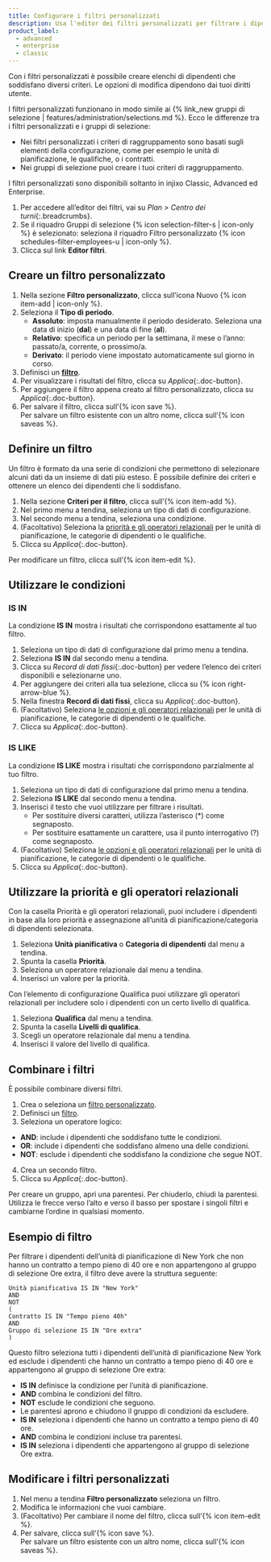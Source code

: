 ```yaml
---
title: Configurare i filtri personalizzati
description: Usa l'editor dei filtri personalizzati per filtrare i dipendenti in base a una combinazione di criteri.
product_label:
  - advanced
  - enterprise
  - classic
---
```


Con i filtri personalizzati è possibile creare elenchi di dipendenti che soddisfano diversi criteri. Le opzioni di modifica dipendono dai tuoi diritti utente.

I filtri personalizzati funzionano in modo simile ai {% link_new gruppi di selezione | features/administration/selections.md %}. Ecco le differenze tra i filtri personalizzati e i gruppi di selezione:

- Nei filtri personalizzati i criteri di raggruppamento sono basati sugli elementi della configurazione, come per esempio le unità di pianificazione, le qualifiche, o i contratti.
- Nei gruppi di selezione puoi creare i tuoi criteri di raggruppamento.

I filtri personalizzati sono disponibili soltanto in injixo Classic, Advanced ed Enterprise.
  
1. Per accedere all’editor dei filtri, vai su _Plan > Centro dei turni_{:.breadcrumbs}.
2. Se il riquadro Gruppi di selezione {% icon selection-filter-s | icon-only %} è selezionato: seleziona il riquadro Filtro personalizzato {% icon schedules-filter-employees-u | icon-only %}.
3. Clicca sul link **Editor filtri**.

## Creare un filtro personalizzato

1. Nella sezione **Filtro personalizzato**, clicca sull’icona Nuovo {% icon item-add | icon-only %}.
2. Seleziona il **Tipo di periodo**.<br>
    - **Assoluto**: imposta manualmente il periodo desiderato. Seleziona una data di inizio (**dal**) e una data di fine (**al**).<br>
    - **Relativo**: specifica un periodo per la settimana, il mese o l’anno: passato/a, corrente, o prossimo/a.<br>
    - **Derivato**: il periodo viene impostato automaticamente sul giorno in corso.
3. Definisci un [**filtro**](#definire-un-filtro).
4. Per visualizzare i risultati del filtro, clicca su _Applica_{:.doc-button}.
5. Per aggiungere il filtro appena creato al filtro personalizzato, clicca su _Applica_{:.doc-button}.
6. Per salvare il filtro, clicca sull’{% icon save %}.<br>Per salvare un filtro esistente con un altro nome, clicca sull’{% icon saveas %}.

## Definire un filtro

Un filtro è formato da una serie di condizioni che permettono di selezionare alcuni dati da un insieme di dati più esteso. È possibile definire dei criteri e ottenere un elenco dei dipendenti che li soddisfano.

1. Nella sezione **Criteri per il filtro**, clicca sull’{% icon item-add %}.
2. Nel primo menu a tendina, seleziona un tipo di dati di configurazione.
3. Nel secondo menu a tendina, seleziona una condizione.
4. (Facoltativo) Seleziona la [priorità e gli operatori relazionali](#utilizzare-la-priorità-e-gli-operatori-relazionali) per le unità di pianificazione, le categorie di dipendenti o le qualifiche.
5. Clicca su _Applica_{:.doc-button}.

Per modificare un filtro, clicca sull’{% icon item-edit %}.

## Utilizzare le condizioni

### IS IN

La condizione **IS IN** mostra i risultati che corrispondono esattamente al tuo filtro.
 
1. Seleziona un tipo di dati di configurazione dal primo menu a tendina.
2. Seleziona **IS IN** dal secondo menu a tendina.
3. Clicca su _Record di dati fissi_{:.doc-button} per vedere l’elenco dei criteri disponibili e selezionarne uno.
4. Per aggiungere dei criteri alla tua selezione, clicca su {% icon right-arrow-blue %}.
5. Nella finestra **Record di dati fissi**, clicca su _Applica_{:.doc-button}.
6. (Facoltativo) Seleziona [le opzioni e gli operatori relazionali](#utilizzare-la-priorità-e-gli-operatori-relazionali) per le unità di pianificazione, le categorie di dipendenti o le qualifiche.
7. Clicca su _Applica_{:.doc-button}.

### IS LIKE

La condizione **IS LIKE** mostra i risultati che corrispondono parzialmente al tuo filtro.

1. Seleziona un tipo di dati di configurazione dal primo menu a tendina.
2. Seleziona **IS LIKE** dal secondo menu a tendina.
3. Inserisci il testo che vuoi utilizzare per filtrare i risultati.
    - Per sostituire diversi caratteri, utilizza l’asterisco (*) come segnaposto.
    - Per sostituire esattamente un carattere, usa il punto interrogativo (?) come segnaposto.
4. (Facoltativo) Seleziona [le opzioni e gli operatori relazionali](#utilizzare-la-priorità-e-gli-operatori-relazionali) per le unità di pianificazione, le categorie di dipendenti o le qualifiche.
5. Clicca su _Applica_{:.doc-button}.

## Utilizzare la priorità e gli operatori relazionali

Con la casella Priorità e gli operatori relazionali, puoi includere i dipendenti in base alla loro priorità e assegnazione all’unità di pianificazione/categoria di dipendenti selezionata.  

1. Seleziona **Unità pianificativa** o **Categoria di dipendenti** dal menu a tendina.
2. Spunta la casella **Priorità**.
3. Seleziona un operatore relazionale dal menu a tendina.
4. Inserisci un valore per la priorità.

Con l’elemento di configurazione Qualifica puoi utilizzare gli operatori relazionali per includere solo i dipendenti con un certo livello di qualifica.  

1. Seleziona **Qualifica** dal menu a tendina.
2. Spunta la casella **Livelli di qualifica**.
3. Scegli un operatore relazionale dal menu a tendina.
4. Inserisci il valore del livello di qualifica.

## Combinare i filtri

È possibile combinare diversi filtri.

1. Crea o seleziona un [filtro personalizzato](#creare-un-filtro-personalizzato).
2. Definisci un [filtro](#definire-un-filtro).
3. Seleziona un operatore logico:<br>
  - **AND**: include i dipendenti che soddisfano tutte le condizioni.  
  - **OR**: include i dipendenti che soddisfano almeno una delle condizioni.  
  - **NOT**: esclude i dipendenti che soddisfano la condizione che segue NOT.
4. Crea un secondo filtro.
5. Clicca su _Applica_{:.doc-button}.

Per creare un gruppo, apri una parentesi. Per chiuderlo, chiudi la parentesi. Utilizza le frecce verso l’alto e verso il basso per spostare i singoli filtri e cambiarne l’ordine in qualsiasi momento.

## Esempio di filtro

Per filtrare i dipendenti dell’unità di pianificazione di New York che non hanno un contratto a tempo pieno di 40 ore e non appartengono al gruppo di selezione Ore extra, il filtro deve avere la struttura seguente:


```
Unità pianificativa IS IN "New York"
AND
NOT
(
Contratto IS IN "Tempo pieno 40h"
AND
Gruppo di selezione IS IN "Ore extra"
)
```

Questo filtro seleziona tutti i dipendenti dell’unità di pianificazione New York ed esclude i dipendenti che hanno un contratto a tempo pieno di 40 ore e appartengono al gruppo di selezione Ore extra:

- **IS IN** definisce la condizione per l’unità di pianificazione.
- **AND** combina le condizioni del filtro.
- **NOT** esclude le condizioni che seguono.
- Le parentesi aprono e chiudono il gruppo di condizioni da escludere.
- **IS IN** seleziona i dipendenti che hanno un contratto a tempo pieno di 40 ore.
- **AND** combina le condizioni incluse tra parentesi.
- **IS IN** seleziona i dipendenti che appartengono al gruppo di selezione Ore extra.

## Modificare i filtri personalizzati

1. Nel menu a tendina **Filtro personalizzato** seleziona un filtro.
2. Modifica le informazioni che vuoi cambiare.
3. (Facoltativo) Per cambiare il nome del filtro, clicca sull’{% icon item-edit %}.
4. Per salvare, clicca sull’{% icon save %}.<br>Per salvare un filtro esistente con un altro nome, clicca sull’{% icon saveas %}.
